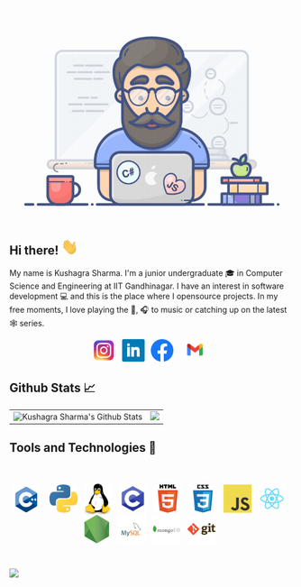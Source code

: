 [![Header](header.gif "Header")](https://github.com/antimattercorrade)

## Hi there! <img src="wave.gif" width="30px">

My name is Kushagra Sharma. I'm a junior undergraduate :mortar_board: in Computer Science and Engineering at IIT Gandhinagar. I have an interest in software development :computer: and this is the place where I opensource projects. In my free moments, I love playing the :guitar:, :headphones: to music or catching up on the latest :spider_web: series. 

<p align='center'>
<a href="http://instagram.com/antimatter_corrade"><img height="40" src="icons/insta.png"></a>&nbsp;&nbsp;
<a href="https://www.linkedin.com/in/kushagrasharma13/"><img height="40" src="icons/linkedin.png"></a>&nbsp;&nbsp;
<a href="https://www.facebook.com/kushagra.sharma.71465572"><img height="40" src="icons/fb.png"></a>&nbsp;&nbsp;
<a href="mailto:kush991013@gmail.com"><img height="40" src="icons/gmail.png"></a>
</p>

## Github Stats 📈

<table width="100%">
  <tr>
    <td>
      <img height="200em" src="https://github-readme-stats.vercel.app/api?username=antimattercorrade&include_all_commits=true&count_private=true&show_icons=true&line_height=20&title_color=7A7ADB&icon_color=2234AE&text_color=D3D3D3&bg_color=0,000000,130F40" alt="Kushagra Sharma's Github Stats" />
    </td>
    <td>
      <img height="200em" src="https://github-readme-stats.vercel.app/api/top-langs/?username=antimattercorrade&show_icons=true&hide_border=true&layout=compact&langs_count=8&    line_height=20&title_color=7A7ADB&icon_color=2234AE&text_color=D3D3D3&bg_color=0,000000,130F40&exclude_repo=Color_Detection_BASYS3,Digital,Design" /> 
    </td>
  </tr>
</table>

## Tools and Technologies 🔧

<br>

<p align="center">
<img align="center" alt="C++" width="50" src="icons/cpp.png" /> &nbsp;&nbsp;
<img align="center" alt="Python" width="50" src="icons/python.png" />&nbsp;&nbsp;
<img align="center" alt="Linux" width="50" src="icons/linux.png" />&nbsp;&nbsp;
<img align="center" alt="C" width="50" src="icons/c.webp" />&nbsp;&nbsp;
<img align="center" alt="HTML5" width="50" src="icons/html.png" />&nbsp;&nbsp;
<img align="center" alt="CSS3" width="50" src="icons/css.png" />&nbsp;&nbsp;
<img align="center" alt="JavaScript" width="50" src="icons/javascript.png" />&nbsp;&nbsp;
<img align="center" alt="React" width="50" src="icons/react.png" />&nbsp;&nbsp;
<img align="center" alt="Node.js" width="50" src="icons/nodejs.png" />&nbsp;&nbsp;
<img align="center" alt="MySQL" width="50" src="icons/mysql.png" />&nbsp;&nbsp;
<img align="center" alt="MongoDB" width="50" src="icons/mongodb.png" />&nbsp;&nbsp;
<img align="center" alt="Git" width="50" src="icons/git.png" />&nbsp;&nbsp;
</p>

<br>

![](https://komarev.com/ghpvc/?username=antimattercorrade&text_color=D3D3D3&bg_color=0,000000,130F40&style=flat)
